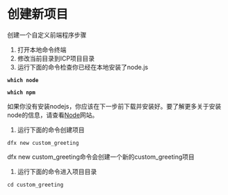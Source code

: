 # 创建新项目

创建一个自定义前端程序步骤

1. 打开本地命令终端
2. 修改当前目录到ICP项目目录
3. 运行下面的命令检查你已经在本地安装了node.js

**`which node`**

**`which npm`**

如果你没有安装nodejs，你应该在下一步前下载并安装好。要了解更多关于安装node的信息，请查看[Node](https://nodejs.org/en/)网站。

1. 运行下面的命令创建项目

```text
dfx new custom_greeting
```

dfx new custom\_greeting命令会创建一个新的custom\_greeting项目

1. 运行下面的命令进入项目目录

```text
cd custom_greeting
```

